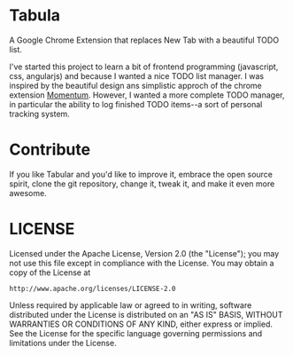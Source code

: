 Tabula
=======

A Google Chrome Extension that replaces New Tab with a beautiful TODO list.

I've started this project to learn a bit of frontend programming (javascript, css, angularjs) and because I wanted a nice TODO list manager. 
I was inspired by the beautiful design ans simplistic approch of the chrome extension [Momentum](https://chrome.google.com/webstore/detail/momentum/laookkfknpbbblfpciffpaejjkokdgca). However, I wanted a more complete TODO manager, in particular the ability to log finished TODO items--a sort of personal tracking system.


# Contribute

If you like Tabular and you'd like to improve it, embrace the open source spirit, clone the git repository, change it, tweak it, and make it even more awesome.


# LICENSE

Licensed under the Apache License, Version 2.0 (the "License");
you may not use this file except in compliance with the License.
You may obtain a copy of the License at

    http://www.apache.org/licenses/LICENSE-2.0

Unless required by applicable law or agreed to in writing, software
distributed under the License is distributed on an "AS IS" BASIS,
WITHOUT WARRANTIES OR CONDITIONS OF ANY KIND, either express or implied.
See the License for the specific language governing permissions and
limitations under the License.

